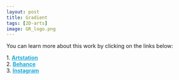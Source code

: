 ```yaml
---
layout: post 
title: Gradient
tags: [2D-arts]
image: GR_logo.png
---
```


<!--more-->

You can learn more about this work by clicking on the links below: <br/>

<div>
	1.
    <a href="https://www.artstation.com/artwork/L2WgOw" target="_blank" style="font-weight: bold; color: #1CAAD9;">Artstation</a><br/>
	2.
	<a href="https://www.behance.net/gallery/84998503/Gradient" target="_blank" style="font-weight: bold; color: #1CAAD9;">Behance</a><br/>	
	3.
	<a href="https://www.instagram.com/p/CCap51iBtLO/" target="_blank" style="font-weight: bold; color: #1CAAD9;">Instagram</a><br/>	
</div>
